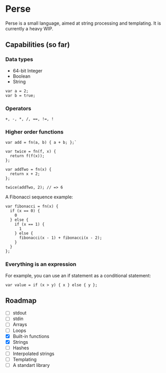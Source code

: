 # Perse

Perse is a small language, aimed at string processing and templating. It is currently a heavy WIP.

## Capabilities (so far)

### Data types
- 64-bit Integer
- Boolean
- String

```
var a = 2;
var b = true;
```

### Operators
```
+, -, *, /, ==, !=, !
```

### Higher order functions
```
var add = fn(a, b) { a + b; };`

var twice = fn(f, x) {
  return f(f(x));
};

var addTwo = fn(x) {
  return x + 2;
};

twice(addTwo, 2); // => 6
```
A Fibonacci sequence example:  
```
var fibonacci = fn(x) {  
  if (x == 0) {
    0
  } else {
    if (x == 1) {
      1
    } else {
      fibonacci(x - 1) + fibonacci(x - 2);
    }
  }
};
```

### Everything is an expression
For example, you can use an if statement as a conditional statement:
```
var value = if (x > y) { x } else { y };
```

## Roadmap
- [ ] stdout
- [ ] stdin
- [ ] Arrays
- [ ] Loops
- [x] Built-in functions
- [x] Strings
- [ ] Hashes
- [ ] Interpolated strings
- [ ] Templating
- [ ] A standart library
